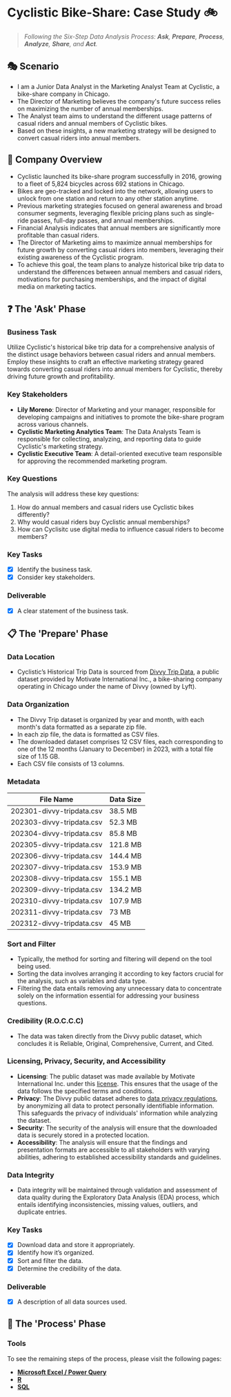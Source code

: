 # Cyclistic Bike-Share: Case Study 🚲
>*Following the Six-Step Data Analysis Process: **Ask**, **Prepare**, **Process**, **Analyze**, **Share**, and **Act**.*

## 🎭 Scenario
+ I am a Junior Data Analyst in the Marketing Analyst Team at Cyclistic, a bike-share company in Chicago.
+ The Director of Marketing believes the company's future success relies on maximizing the number of annual memberships.
+ The Analyst team aims to understand the different usage patterns of casual riders and annual members of Cyclistic bikes.
+ Based on these insights, a new marketing strategy will be designed to convert casual riders into annual members.

## 🏬 Company Overview
+ Cyclistic launched its bike-share program successfully in 2016, growing to a fleet of 5,824 bicycles across 692 stations in Chicago.
+ Bikes are geo-tracked and locked into the network, allowing users to unlock from one station and return to any other station anytime.
+ Previous marketing strategies focused on general awareness and broad consumer segments, leveraging flexible pricing plans such as single-ride passes, full-day passes, and annual memberships.
+ Financial Analysis indicates that annual members are significantly more profitable than casual riders.
+ The Director of Marketing aims to maximize annual memberships for future growth by converting casual riders into members, leveraging their existing awareness of the Cyclistic program.
+ To achieve this goal, the team plans to analyze historical bike trip data to understand the differences between annual members and casual riders, motivations for purchasing memberships, and the impact of digital media on marketing tactics.

## ❓ The 'Ask' Phase

### Business Task
Utilize Cyclistic's historical bike trip data for a comprehensive analysis of the distinct usage behaviors between casual riders and annual members. Employ these insights to craft an effective marketing strategy geared towards converting casual riders into annual members for Cyclistic, thereby driving future growth and profitability.

### Key Stakeholders
+ **Lily Moreno**: Director of Marketing and your manager, responsible for developing campaigns and initiatives to promote the bike-share program across various channels.
+ **Cyclistic Marketing Analytics Team**: The Data Analysts Team is responsible for collecting, analyzing, and reporting data to guide Cyclistic's marketing strategy.
+ **Cyclistic Executive Team**: A detail-oriented executive team responsible for approving the recommended marketing program.

### Key Questions
The analysis will address these key questions:
1. How do annual members and casual riders use Cyclistic bikes differently?
2. Why would casual riders buy Cyclistic annual memberships?
3. How can Cyclisitc use digital media to influence casual riders to become members?

### Key Tasks
- [x] Identify the business task.
- [x] Consider key stakeholders.

### Deliverable 
- [x] A clear statement of the business task.

## 📋 The 'Prepare' Phase

### Data Location
+ Cyclistic’s Historical Trip Data is sourced from [Divvy Trip Data](https://divvy-tripdata.s3.amazonaws.com/index.html), a public dataset provided by Motivate International Inc., a bike-sharing company operating in Chicago under the name of Divvy (owned by Lyft). 

### Data Organization
+ The Divvy Trip dataset is organized by year and month, with each month's data formatted as a separate zip file.
+ In each zip file, the data is formatted as CSV files.
+ The downloaded dataset comprises 12 CSV files, each corresponding to one of the 12 months (January to December) in 2023, with a total file size of 1.15 GB.
+ Each CSV file consists of 13 columns.

### Metadata
| File Name | Data Size |
| --- | --- |
| 202301-divvy-tripdata.csv | 38.5 MB |
| 202303-divvy-tripdata.csv | 52.3 MB |
| 202304-divvy-tripdata.csv | 85.8 MB |
| 202305-divvy-tripdata.csv | 121.8 MB |
| 202306-divvy-tripdata.csv | 144.4 MB |
| 202307-divvy-tripdata.csv | 153.9 MB |
| 202308-divvy-tripdata.csv | 155.1 MB |
| 202309-divvy-tripdata.csv | 134.2 MB |
| 202310-divvy-tripdata.csv | 107.9 MB |
| 202311-divvy-tripdata.csv | 73 MB |
| 202312-divvy-tripdata.csv | 45 MB |

### Sort and Filter
+ Typically, the method for sorting and filtering will depend on the tool being used.
+ Sorting the data involves arranging it according to key factors crucial for the analysis, such as variables and data type.
+ Filtering the data entails removing any unnecessary data to concentrate solely on the information essential for addressing your business questions.

### Credibility (R.O.C.C.C)
+ The data was taken directly from the Divvy public dataset, which concludes it is Reliable, Original, Comprehensive, Current, and Cited.

### Licensing, Privacy, Security, and Accessibility
+ **Licensing**: The public dataset was made available by Motivate International Inc. under this [license](https://divvybikes-marketing-staging.lyft.net/system-data). This ensures that the usage of the data follows the specified terms and conditions.
+ **Privacy**: The Divvy public dataset adheres to [data privacy regulations](https://www.lyft.com/privacy#privacy-how-we-use-your-information), by anonymizing all data to protect personally identifiable information. This safeguards the privacy of individuals' information while analyzing the dataset.
+ **Security**: The security of the analysis will ensure that the downloaded data is securely stored in a protected location.
+ **Accessibility**: The analysis will ensure that the findings and presentation formats are accessible to all stakeholders with varying abilities, adhering to established accessibility standards and guidelines.

### Data Integrity
+ Data integrity will be maintained through validation and assessment of data quality during the Exploratory Data Analysis (EDA) process, which entails identifying inconsistencies, missing values, outliers, and duplicate entries.

### Key Tasks
- [x]  Download data and store it appropriately.
- [x]  Identify how it’s organized.
- [x]  Sort and filter the data.
- [x]  Determine the credibility of the data.

### Deliverable 
- [x] A description of all data sources used.

## 🔄 The 'Process' Phase

### Tools
To see the remaining steps of the process, please visit the following pages:
+ [**Microsoft Excel / Power Query**](https://github.com/chaanalyst/Portfolio-Projects/tree/ac7dc5f1716b340018b649754f21c1d93919317f/Google%20Data%20Analytics%20Capstone%20Projects/Cyclistic%20Bike-Share%3A%20Case%20Study/Microsoft%20Excel%20-%20Power%20Query%20)
+ [**R**](https://github.com/chaanalyst/Portfolio-Projects/tree/3147f6bbf77b8e4424ef05b6862b18e4c40ab7fa/Google%20Data%20Analytics%20Capstone%20Projects/Cyclistic%20Bike-Share%3A%20Case%20Study/R%20)
+ [**SQL**](https://github.com/chaanalyst/Portfolio-Projects/tree/ac7dc5f1716b340018b649754f21c1d93919317f/Google%20Data%20Analytics%20Capstone%20Projects/Cyclistic%20Bike-Share%3A%20Case%20Study/SQL%20)





